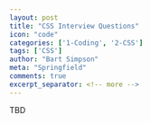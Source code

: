 ```yaml
---
layout: post
title: "CSS Interview Questions"
icon: "code"
categories: ['1-Coding', '2-CSS']
tags: ['CSS']
author: "Bart Simpson"
meta: "Springfield"
comments: true
excerpt_separator: <!-- more -->
---
```


TBD
